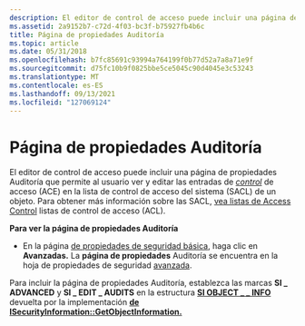 ```yaml
---
description: El editor de control de acceso puede incluir una página de propiedades Auditoría que permite al usuario ver y editar las entradas de control de acceso (ACE) en una lista de control de acceso del sistema (SACL) de objetos. Para obtener más información sobre las SACL, vea listas de Access Control listas de control de acceso (ACL).
ms.assetid: 2a9152b7-c72d-4f03-bc3f-b75927fb4b6c
title: Página de propiedades Auditoría
ms.topic: article
ms.date: 05/31/2018
ms.openlocfilehash: b7fc85691c93994a764199f0b77d52a7a8a71e9f
ms.sourcegitcommit: d75fc10b9f0825bbe5ce5045c90d4045e3c53243
ms.translationtype: MT
ms.contentlocale: es-ES
ms.lasthandoff: 09/13/2021
ms.locfileid: "127069124"
---
```

# <a name="auditing-property-page"></a>Página de propiedades Auditoría

El editor de control  de acceso puede incluir una página de propiedades Auditoría que permite al usuario ver y editar las entradas de [*control*](/windows/desktop/SecGloss/a-gly) de acceso (ACE) en la lista de control de acceso del sistema (SACL) de un objeto. [](/windows/desktop/SecGloss/s-gly) Para obtener más información sobre las SACL, [vea listas de Access Control](access-control-lists.md) listas de control de acceso (ACL).

**Para ver la página de propiedades Auditoría**

-   En la página [de propiedades de seguridad básica](basic-security-property-page.md), haga clic en **Avanzadas.** La **página de propiedades** Auditoría se encuentra en la hoja de propiedades de seguridad [avanzada](advanced-security-property-sheet.md).

Para incluir  la página de propiedades Auditoría, establezca las marcas **SI \_ ADVANCED** y **SI \_ EDIT \_ AUDITS** en la estructura [**SI OBJECT \_ \_ INFO**](/windows/desktop/api/Aclui/ns-aclui-si_object_info) devuelta por la implementación [**de ISecurityInformation::GetObjectInformation.**](/windows/win32/api/aclui/nf-aclui-isecurityinformation-getobjectinformation)

 

 
